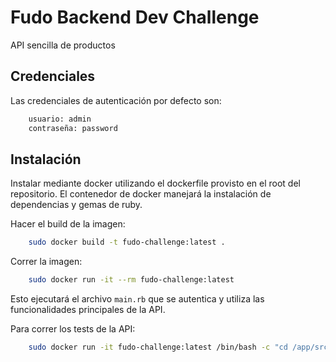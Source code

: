 
# Fudo Backend Dev Challenge

API sencilla de productos 

## Credenciales
Las credenciales de autenticación por defecto son:
```bash
    usuario: admin
    contraseña: password
```

## Instalación

Instalar mediante docker utilizando el dockerfile provisto en el root del repositorio. El contenedor de docker manejará la instalación de dependencias y gemas de ruby.

Hacer el build de la imagen:
```bash
    sudo docker build -t fudo-challenge:latest .
```
    
Correr la imagen:
```bash
    sudo docker run -it --rm fudo-challenge:latest
```

Esto ejecutará el archivo ```main.rb``` que se autentica y utiliza las funcionalidades principales de la API.

Para correr los tests de la API:
```bash
    sudo docker run -it fudo-challenge:latest /bin/bash -c "cd /app/src && rspec api_rspec.rb"
```
